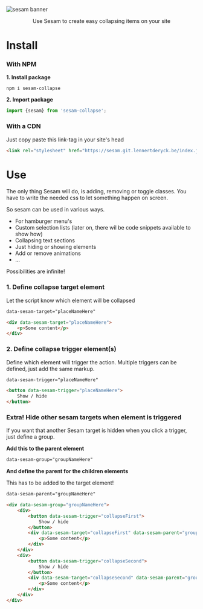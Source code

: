 ![sesam banner](https://res.cloudinary.com/lennertderyck/image/upload/v1585256935/BANNER_SESAM_za3b6v.svg)
<p style="text-align: center;">Use Sesam to create easy collapsing items on your site</p>

# Install
### With NPM

**1. Install package**

```shell
npm i sesam-collapse
```

**2. Import package**

```javascript
import {sesam} from 'sesam-collapse';
```

### With a CDN

Just copy paste this link-tag in your site's head
```html
<link rel="stylesheet" href="https://sesam.git.lennertderyck.be/index.js">
```

# Use
The only thing Sesam will do, is adding, removing or toggle classes. You have to write the needed css to let something happen on screen.

So sesam can be used in various ways.
- For hamburger menu's
- Custom selection lists (later on, there wil be code snippets available to show how)
- Collapsing text sections
- Just hiding or showing elements
- Add or remove animations
- ...

Possibilities are infinite!

### **1. Define collapse target element** 
Let the script know which element will be collapsed

```html
data-sesam-target="placeNameHere"
```

```html
<div data-sesam-target="placeNameHere">
    <p>Some content</p>
</div>
```

### **2. Define collapse trigger element(s)** 
Define which element will trigger the action. Multiple triggers can be defined, just add the same markup.

```html
data-sesam-trigger="placeNameHere"
```

```html
<button data-sesam-trigger="placeNameHere">
    Show / hide
</button>
```

### **Extra! Hide other sesam targets when element is triggered**
If you want that another Sesam target is hidden when you click a trigger, just define a group.

**Add this to the parent element**

```html
data-sesam-group="groupNameHere"
```

**And define the parent for the children elements**

This has to be added to the target element!

```html
data-sesam-parent="groupNameHere"
```

```html
<div data-sesam-group="groupNameHere">
    <div>
        <button data-sesam-trigger="collapseFirst">
            Show / hide
        </button>
        <div data-sesam-target="collapseFirst" data-sesam-parent="groupNameHere">
            <p>Some content</p>
        </div>
    </div>
    <div>
        <button data-sesam-trigger="collapseSecond">
            Show / hide
        </button>
        <div data-sesam-target="collapseSecond" data-sesam-parent="groupNameHere">
            <p>Some content</p>
        </div>
    </div>
</div>
```



<!-- [I'll npm](#install-npm)
[I'll use a <link> (CDN)](#install-cdn) -->
